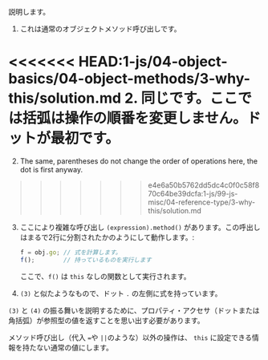 
説明します。

1. これは通常のオブジェクトメソッド呼び出しです。

<<<<<<< HEAD:1-js/04-object-basics/04-object-methods/3-why-this/solution.md
2. 同じです。ここでは括弧は操作の順番を変更しません。ドットが最初です。
=======
2. The same, parentheses do not change the order of operations here, the dot is first anyway.
>>>>>>> e4e6a50b5762dd5dc4c0f0c58f870c64be39dcfa:1-js/99-js-misc/04-reference-type/3-why-this/solution.md

3. ここにより複雑な呼び出し `(expression).method()` があります。この呼出しはまるで2行に分割されたかのようにして動作します。:

    ```js no-beautify
    f = obj.go; // 式を計算します。
    f();        // 持っているものを実行します
    ```

    ここで、`f()` は `this` なしの関数として実行されます。

4. `(3)` と似たようなもので、ドット `.` の左側に式を持っています。

`(3)` と `(4)` の振る舞いを説明するために、プロパティ・アクセサ（ドットまたは角括弧）が参照型の値を返すことを思い出す必要があります。

メソッド呼び出し（代入 `=`や `||`のような）以外の操作は、 `this` に設定できる情報を持たない通常の値にします。
